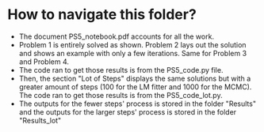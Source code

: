 # How to navigate this folder?

- The document PS5_notebook.pdf accounts for all the work. 
- Problem 1 is entirely solved as shown. Problem 2 lays out the solution and shows an example with only a few iterations. Same for Problem 3 and Problem 4.
- The code ran to get those results is from the PS5_code.py file. 
- Then, the section "Lot of Steps" displays the same solutions but with a greater amount of steps (100 for the LM fitter and 1000 for the MCMC). The code ran to get those results is from the PS5_code_lot.py.  
- The outputs for the fewer steps' process is stored in the folder "Results" and the outputs for the larger steps' process is stored in the folder "Results_lot"

